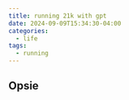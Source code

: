 ```yaml
---
title: running 21k with gpt
date: 2024-09-09T15:34:30-04:00
categories:
  - life
tags:
  - running
---
```


## Opsie